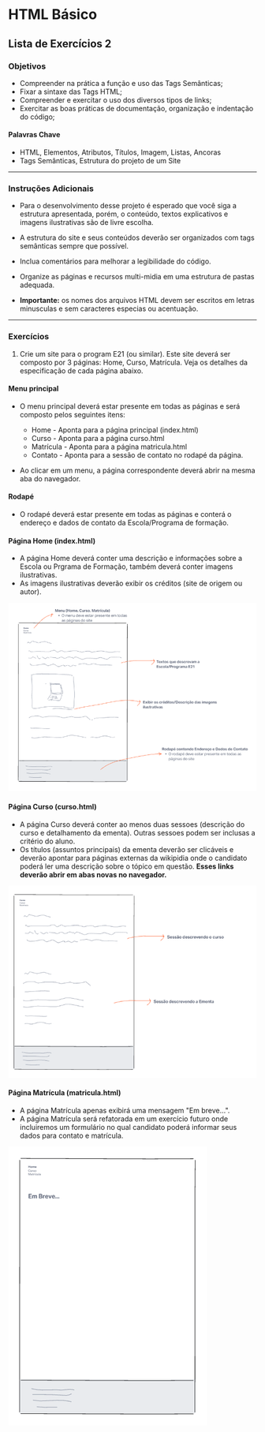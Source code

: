 # HTML Básico
## Lista de Exercícios 2
### Objetivos
- Compreender na prática a função e uso das Tags Semânticas;
- Fixar a sintaxe das Tags HTML; 
- Compreender e exercitar o uso dos diversos tipos de links;  
- Exercitar as boas práticas de documentação, organização e indentação do código; 

#### Palavras Chave  
- HTML, Elementos, Atributos, Títulos, Imagem, Listas, Ancoras
- Tags Semânticas, Estrutura do projeto de um Site 

---
### Instruções Adicionais
- Para o desenvolvimento desse projeto é esperado que você siga a estrutura apresentada, porém,  o conteúdo, textos explicativos e imagens ilustrativas são de livre escolha. 

- A estrutura do site e seus conteúdos deverão ser organizados com tags semânticas sempre que possível. 

- Inclua comentários para melhorar a legibilidade do código. 

- Organize as páginas e recursos multi-midia em uma estrutura de pastas adequada. 

- **Importante:** os nomes dos arquivos HTML devem ser escritos em letras minusculas e sem caracteres especias ou acentuação.  

--- 
### Exercícios 

1. Crie um site para o program E21 (ou similar). Este site deverá ser composto por 3 páginas: Home, Curso, Matrícula. Veja os detalhes da especificação de cada página abaixo. 

#### Menu principal
- O menu principal deverá estar presente em todas as páginas e será composto pelos seguintes itens:
    - Home - Aponta para a página principal (index.html)
    - Curso - Aponta para a página curso.html
    - Matrícula - Aponta para a página matricula.html 
    - Contato - Aponta para a sessão de contato no rodapé da página. 

- Ao clicar em um menu, a página correspondente deverá abrir na mesma aba do navegador.


#### Rodapé 
- O rodapé deverá estar presente em todas as páginas e conterá o endereço e dados de contato da Escola/Programa de formação.

#### Página Home (index.html)
- A página Home deverá conter uma descrição e informações sobre a Escola ou Prgrama de Formação, também deverá conter imagens ilustrativas. 
- As imagens ilustrativas deverão exibir os créditos (site de origem ou autor). 

![Página Home](<assets/Exercício 002 - Home.png>)

#### Página Curso (curso.html)
- A página Curso deverá conter ao menos duas sessoes (descrição do curso e detalhamento da ementa). Outras sessoes podem ser inclusas a critério do aluno.
- Os títulos (assuntos principais) da ementa deverão ser clicáveis e deverão apontar para páginas externas da wikipidia onde o candidato poderá ler uma descrição sobre o tópico em questão. **Esses links deverão abrir em abas novas no navegador.** 

![Página Curso](<assets/Exercício 002 - Curso.png>)

#### Página Matrícula (matricula.html)

- A página Matrícula apenas exibirá uma mensagem "Em breve...".
- A página Matrícula será refatorada em um exercício futuro onde incluiremos um formulário no qual candidato poderá informar seus dados para contato e matrícula.  

![Página Matrícula](<assets/Exercício 002 - Matrícula.png>)